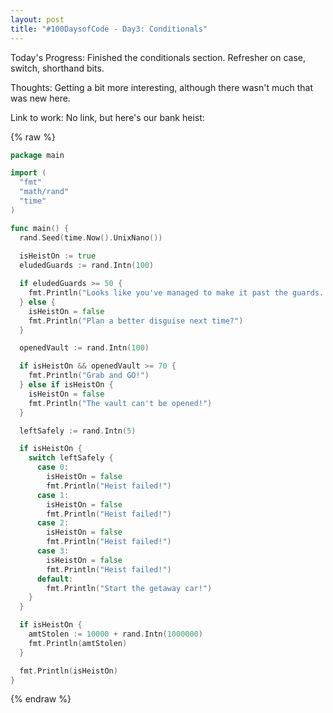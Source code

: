 ```yaml
---
layout: post
title: "#100DaysofCode - Day3: Conditionals"
---
```


Today's Progress: Finished the conditionals section. Refresher on case, switch, shorthand bits.

Thoughts: Getting a bit more interesting, although there wasn't much that was new here.

Link to work: No link, but here's our bank heist:

{% raw %}
```go
package main

import (
  "fmt"
  "math/rand"
  "time"
)

func main() {
  rand.Seed(time.Now().UnixNano())
  
  isHeistOn := true
  eludedGuards := rand.Intn(100)

  if eludedGuards >= 50 {
    fmt.Println("Looks like you've managed to make it past the guards. Good job, but remember, this is the first step.")
  } else {
    isHeistOn = false
    fmt.Println("Plan a better disguise next time?")
  }

  openedVault := rand.Intn(100)

  if isHeistOn && openedVault >= 70 {
    fmt.Println("Grab and GO!")
  } else if isHeistOn {
    isHeistOn = false
    fmt.Println("The vault can't be opened!")
  }

  leftSafely := rand.Intn(5)

  if isHeistOn {
    switch leftSafely {
      case 0:
        isHeistOn = false
        fmt.Println("Heist failed!")
      case 1:
        isHeistOn = false
        fmt.Println("Heist failed!")
      case 2:
        isHeistOn = false
        fmt.Println("Heist failed!")
      case 3:
        isHeistOn = false
        fmt.Println("Heist failed!")
      default:
        fmt.Println("Start the getaway car!")
    }
  }

  if isHeistOn {
    amtStolen := 10000 + rand.Intn(1000000)
    fmt.Println(amtStolen)
  }

  fmt.Println(isHeistOn)
}
```
{% endraw %}